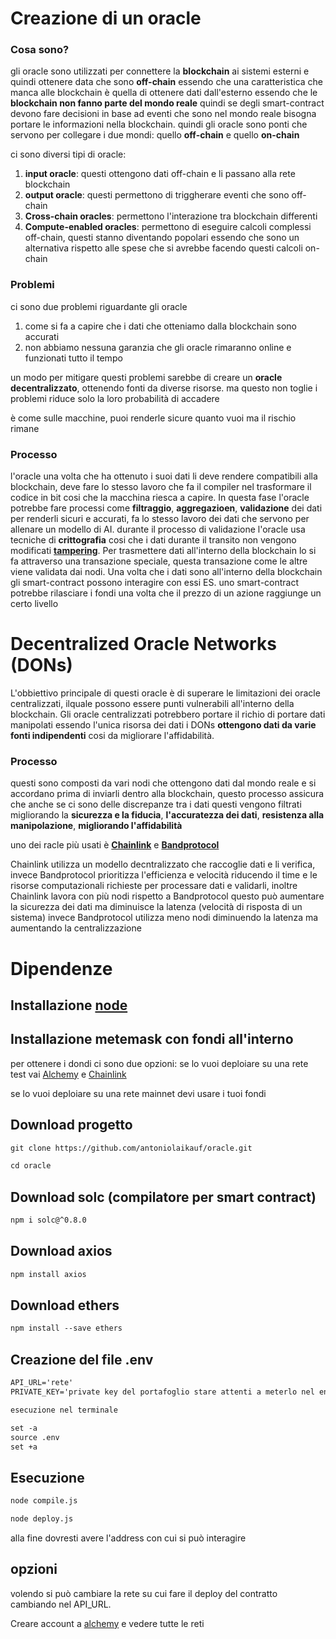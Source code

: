 # Creazione di un oracle

### Cosa sono?

gli oracle sono utilizzati per connettere la **blockchain** ai sistemi esterni e quindi ottenere data che sono **off-chain** essendo che una caratteristica che manca alle blockchain è quella di ottenere dati dall'esterno essendo che le **blockchain non fanno parte del mondo reale** quindi se degli smart-contract devono fare decisioni in base ad eventi che sono nel mondo reale bisogna portare le informazioni nella blockchain.
quindi gli oracle sono ponti che servono per collegare i due mondi: quello **off-chain** e quello **on-chain**

ci sono diversi tipi di oracle:

1. **input oracle**: questi ottengono dati off-chain e li passano alla rete blockchain
2. **output oracle**: questi permettono di triggherare eventi che sono off-chain
3. **Cross-chain oracles**: permettono l'interazione tra blockchain differenti
4. **Compute-enabled oracles**: permettono di eseguire calcoli complessi off-chain, questi stanno diventando popolari essendo che sono un alternativa rispetto alle spese che si avrebbe facendo questi calcoli on-chain

### Problemi

ci sono due problemi riguardante gli oracle

1. come si fa a capire che i dati che otteniamo dalla blockchain sono accurati
2. non abbiamo nessuna garanzia che gli oracle rimaranno online e funzionati tutto il tempo

un modo per mitigare questi problemi sarebbe di creare un **oracle decentralizzato**, ottenendo fonti da diverse risorse. ma questo non toglie i problemi riduce solo la loro probabilità di accadere

è come sulle macchine, puoi renderle sicure quanto vuoi ma il rischio rimane

### Processo

l'oracle una volta che ha ottenuto i suoi dati li deve rendere compatibili alla blockchain, deve fare lo stesso lavoro che fa il compiler nel trasformare il codice in bit cosi che la macchina riesca a capire.
In questa fase l'oracle potrebbe fare processi come **filtraggio**, **aggregazioen**, **validazione** dei dati per renderli sicuri e accurati, fa lo stesso lavoro dei dati che servono per allenare un modello di AI.
durante il processo di validazione l'oracle usa tecniche di **crittografia** cosi che i dati durante il transito non vengono modificati [**tampering**](<https://en.wikipedia.org/wiki/Tampering_(crime)>).
Per trasmettere dati all'interno della blockchain lo si fa attraverso una transazione speciale, questa transazione come le altre viene validata dai nodi.
Una volta che i dati sono all'interno della blockchain gli smart-contract possono interagire con essi ES. uno smart-contract potrebbe rilasciare i fondi una volta che il prezzo di un azione raggiunge un certo livello

# Decentralized Oracle Networks (DONs)

L'obbiettivo principale di questi oracle è di superare le limitazioni dei oracle centralizzati, ilquale possono essere punti vulnerabili all'interno della blockchain. Gli oracle centralizzati potrebbero portare il richio di portare dati manipolati essendo l'unica risorsa dei dati i DONs **ottengono dati da varie fonti indipendenti** cosi da migliorare l'affidabilità.

### Processo

questi sono composti da vari nodi che ottengono dati dal mondo reale e si accordano prima di inviarli dentro alla blockchain, questo processo assicura che anche se ci sono delle discrepanze tra i dati questi vengono filtrati migliorando la **sicurezza e la fiducia**, **l'accuratezza dei dati**, **resistenza alla manipolazione**, **migliorando l'affidabilità**

uno dei racle più usati è [**Chainlink**](https://chain.link/) e [**Bandprotocol**](https://www.bandprotocol.com/)

Chainlink utilizza un modello decntralizzato che raccoglie dati e li verifica, invece Bandprotocol prioritizza l'efficienza e velocità riducendo il time e le risorse computazionali richieste per processare dati e validarli, inoltre Chainlink lavora con più nodi rispetto a Bandprotocol questo può aumentare la sicurezza dei dati ma diminuisce la latenza (velocità di risposta di un sistema) invece Bandprotocol utilizza meno nodi diminuendo la latenza ma aumentando la centralizzazione

# Dipendenze

## Installazione [node](https://nodejs.org/en/?ref=Mazik-documentation)

## Installazione metemask con fondi all'interno

per ottenere i dondi ci sono due opzioni:
se lo vuoi deploiare su una rete test vai [Alchemy](https://dashboard.alchemy.com/) e [Chainlink](https://dev.chain.link/)

se lo vuoi deploiare su una rete mainnet devi usare i tuoi fondi

## Download progetto

```markdown
git clone https://github.com/antoniolaikauf/oracle.git

cd oracle
```

## Download solc (compilatore per smart contract)

```markdown
npm i solc@^0.8.0
```

## Download axios

```markdown
npm install axios
```

## Download ethers

```markdown
npm install --save ethers
```

## Creazione del file .env

```markdown
API_URL='rete'
PRIVATE_KEY='private key del portafoglio stare attenti a meterlo nel env perchè potrebbe non essere sicuro al 100%'

esecuzione nel terminale

set -a
source .env
set +a
```

## Esecuzione

```markdown
node compile.js

node deploy.js
```

alla fine dovresti avere l'address con cui si può interagire

## opzioni

volendo si può cambiare la rete su cui fare il deploy del contratto cambiando nel API_URL.

Creare account a [alchemy](https://dashboard.alchemy.com/) e vedere tutte le reti
